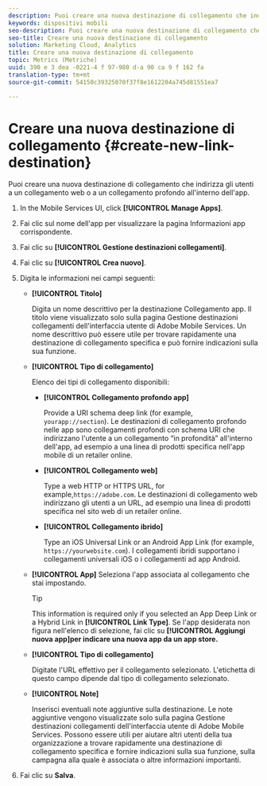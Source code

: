 ```yaml
---
description: Puoi creare una nuova destinazione di collegamento che indirizza gli utenti a un collegamento web o a un collegamento profondo all'interno dell'app.
keywords: dispositivi mobili
seo-description: Puoi creare una nuova destinazione di collegamento che indirizza gli utenti a un collegamento web o a un collegamento profondo all'interno dell'app.
seo-title: Creare una nuova destinazione di collegamento
solution: Marketing Cloud, Analytics
title: Creare una nuova destinazione di collegamento
topic: Metrics (Metriche)
uuid: 390 e 3 dea -0221-4 f 97-980 d-a 90 ca 9 f 162 fa
translation-type: tm+mt
source-git-commit: 54150c39325070f37f8e1612204a745d81551ea7

---
```



# Creare una nuova destinazione di collegamento {#create-new-link-destination}

Puoi creare una nuova destinazione di collegamento che indirizza gli utenti a un collegamento web o a un collegamento profondo all'interno dell'app.

1. In the Mobile Services UI, click **[!UICONTROL Manage Apps]**.
1. Fai clic sul nome dell'app per visualizzare la pagina Informazioni app corrispondente.
1. Fai clic su **[!UICONTROL Gestione destinazioni collegamenti]**.
1. Fai clic su **[!UICONTROL Crea nuovo]**.
1. Digita le informazioni nei campi seguenti:
   * **[!UICONTROL Titolo]**

      Digita un nome descrittivo per la destinazione Collegamento app. Il titolo viene visualizzato solo sulla pagina Gestione destinazioni collegamenti dell'interfaccia utente di Adobe Mobile Services. Un nome descrittivo può essere utile per trovare rapidamente una destinazione di collegamento specifica e può fornire indicazioni sulla sua funzione.

   * **[!UICONTROL Tipo di collegamento]**

      Elenco dei tipi di collegamento disponibili:

      * **[!UICONTROL Collegamento profondo app]**

         Provide a URI schema deep link (for example, `yourapp://section`). Le destinazioni di collegamento profondo nelle app sono collegamenti profondi con schema URI che indirizzano l'utente a un collegamento “in profondità” all'interno dell'app, ad esempio a una linea di prodotti specifica nell'app mobile di un retailer online.

      * **[!UICONTROL Collegamento web]**

         Type a web HTTP or HTTPS URL, for example,`https://adobe.com`. Le destinazioni di collegamento web indirizzano gli utenti a un URL, ad esempio una linea di prodotti specifica nel sito web di un retailer online.

      * **[!UICONTROL Collegamento ibrido]**

         Type an iOS Universal Link or an Android App Link (for example, `https://yourwebsite.com`). I collegamenti ibridi supportano i collegamenti universali iOS o i collegamenti ad app Android.
   * **[!UICONTROL App]**
Seleziona l'app associata al collegamento che stai impostando.

      >[!TIP]
      >
      >This information is required only if you selected an App Deep Link or a Hybrid Link in **[!UICONTROL Link Type]**. Se l'app desiderata non figura nell'elenco di selezione, fai clic su **[!UICONTROL Aggiungi nuova app]per indicare una nuova app da un app store.**

   * **[!UICONTROL Tipo di collegamento]**

      Digitate l'URL effettivo per il collegamento selezionato. L'etichetta di questo campo dipende dal tipo di collegamento selezionato.

   * **[!UICONTROL Note]**

      Inserisci eventuali note aggiuntive sulla destinazione. Le note aggiuntive vengono visualizzate solo sulla pagina Gestione destinazioni collegamenti dell'interfaccia utente di Adobe Mobile Services. Possono essere utili per aiutare altri utenti della tua organizzazione a trovare rapidamente una destinazione di collegamento specifica e fornire indicazioni sulla sua funzione, sulla campagna alla quale è associata o altre informazioni importanti.


1. Fai clic su **Salva**.
